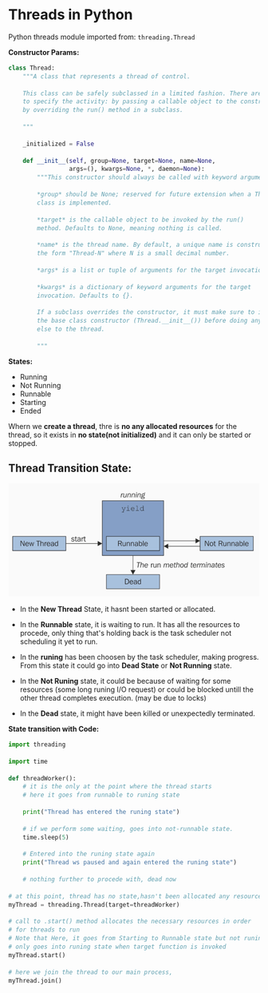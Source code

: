 # Threads in Python

Python threads module imported from: ``threading.Thread``

**Constructor Params:**

```py
class Thread:
    """A class that represents a thread of control.

    This class can be safely subclassed in a limited fashion. There are two ways
    to specify the activity: by passing a callable object to the constructor, or
    by overriding the run() method in a subclass.

    """

    _initialized = False

    def __init__(self, group=None, target=None, name=None,
                 args=(), kwargs=None, *, daemon=None):
        """This constructor should always be called with keyword arguments. Arguments are:

        *group* should be None; reserved for future extension when a ThreadGroup
        class is implemented.

        *target* is the callable object to be invoked by the run()
        method. Defaults to None, meaning nothing is called.

        *name* is the thread name. By default, a unique name is constructed of
        the form "Thread-N" where N is a small decimal number.

        *args* is a list or tuple of arguments for the target invocation. Defaults to ().

        *kwargs* is a dictionary of keyword arguments for the target
        invocation. Defaults to {}.

        If a subclass overrides the constructor, it must make sure to invoke
        the base class constructor (Thread.__init__()) before doing anything
        else to the thread.

        """
```

**States:**
- Running
- Not Running
- Runnable
- Starting
- Ended

Whern we **create a thread**, thre is **no any allocated resources** for the thread, so it exists in **no state(not initialized)** and it can only be started or stopped.


## Thread Transition State:

![ThreadTransition](../../images/ThreadsInPython.png)

- In the **New Thread** State, it hasnt been started or allocated.

- In the **Runnable** state, it is waiting to run. It has all the resources to procede, only thing that's holding back is the task scheduler not scheduling it yet to run.

- In the **runing** has been choosen by the task scheduler, making progress. From this state it could go into **Dead State** or **Not Running** state.

- In the **Not Runing** state, it could be because of waiting for some resources (some long runing I/O request) or could be blocked untill the other thread completes execution. (may be due to locks)

- In the **Dead** state, it might have been killed or unexpectedly terminated.


**State transition with Code:**

```py
import threading

import time

def threadWorker():
    # it is the only at the point where the thread starts
    # here it goes from runnable to runing state

    print("Thread has entered the runing state")

    # if we perform some waiting, goes into not-runnable state.
    time.sleep(5)

    # Entered into the runing state again
    print("Thread ws paused and again entered the runing state")

    # nothing further to procede with, dead now

# at this point, thread has no state,hasn't been allocated any resources
myThread = threading.Thread(target=threadWorker)

# call to .start() method allocates the necessary resources in order
# for threads to run
# Note that Here, it goes from Starting to Runnable state but not runing
# only goes into runing state when target function is invoked
myThread.start()

# here we join the thread to our main process,
myThread.join()

```
